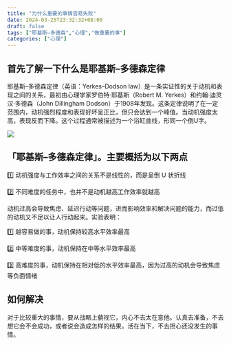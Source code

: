 ```yaml
---
title: "为什么重要的事情容易失败"
date: 2024-03-25T23:32:32+08:00
draft: false
tags: ["耶基斯–多德森","心理","做重要的事"]
categories: ["心理"]
---
```


## 首先了解一下什么是耶基斯–多德森定律

耶基斯–多德森定律（英语：Yerkes–Dodson law）是一条实证性的关于动机和表现之间的关系，最初由心理学家罗伯特·耶基斯（Robert M. Yerkes）和约翰·迪灵汉·多德森（John Dillingham Dodson）于1908年发现。这条定律说明了在一定范围内，动机强烈程度和表现好坏呈正比，但只会达到一个峰值。当动机强度太高，表现反而下降。这个过程通常被描述为一个浴缸曲线，形同一个倒U字。


![](img/2024-03-25-23-34-00.png)


## 「耶基斯–多德森定律」。主要概括为以下两点

1️⃣ 动机强度与工作效率之间的关系不是线性的，而是呈倒 U 状折线

2️⃣ 不同难度的任务中，也并不是动机越高工作效率就越高

动机过高会导致焦虑、延迟行动等问题，进而影响效率和解决问题的能力，而过低的动机又不足以让人行动起来。实验表明：

1️⃣ 越容易做的事，动机保持较高水平效率最高

2️⃣ 中等难度的事，动机保持在中等水平效率最高

3️⃣ 高难度的事，动机保持在相对低的水平效率最高，因为过高的动机会导致焦虑等负面情绪

## 如何解决

对于比较重大的事情，要从战略上藐视它，内心不去太在意他。认真去准备，不去想它会不会成功，或者说会造成怎样的结果。活在当下，不去担心还没发生的事情。